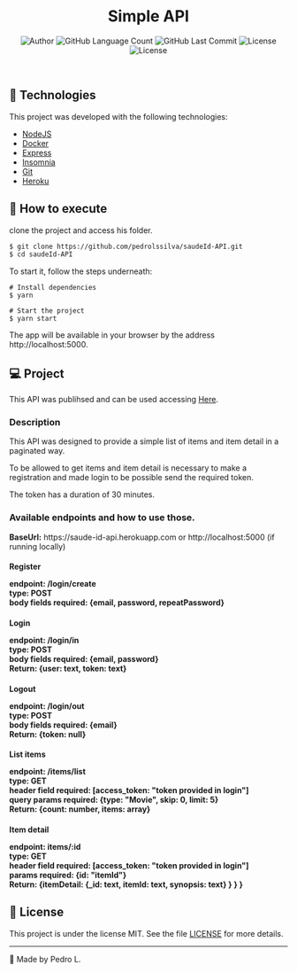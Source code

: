 <h1 align="center">
  Simple API
</h1>

<p align="center">
  <img alt="Author" src="https://img.shields.io/badge/Author-Pedro%20L%20S%20Silva-6558c3?style=plastic" />
	<img alt="GitHub Language Count" src="https://img.shields.io/github/languages/count/pedrolssilva/saudeId-API?color=6558C3&style=plastic" />
	<img alt="GitHub Last Commit" src="https://img.shields.io/github/last-commit/pedrolssilva/saudeId-API?color=6558C3&style=plastic" />
	<img alt="License" src="https://img.shields.io/badge/status-Conclu%C3%ADdo-6558C3?style=plastic" />
  <img  src="https://img.shields.io/static/v1?label=license&message=MIT&color=8257E5&labelColor=000000" alt="License">   
</p>

<br>

## 🧪 Technologies

This project was developed with the following technologies:

- [NodeJS](https://nodejs.org/en/)
- [Docker](https://www.docker.com/)
- [Express](https://expressjs.com/pt-br/)
- [Insomnia](https://insomnia.rest/)
- [Git](https://git-scm.com/)
- [Heroku](https://dashboard.heroku.com/apps)


## 🚀 How to execute

clone the project and access his folder.

```bash
$ git clone https://github.com/pedrolssilva/saudeId-API.git
$ cd saudeId-API
```

To start it, follow the steps underneath:
```bashRE
# Install dependencies
$ yarn

# Start the project
$ yarn start
```
The app will be available in your browser by the address  http://localhost:5000.


## 💻 Project

This API was publihsed and can be used accessing  [Here](https://saude-id-api.herokuapp.com/).

<h3>Description</h3>
This API was designed to provide a simple list of items and item detail in a paginated way.

To be allowed to get items and item detail is necessary to make a registration and made login to be possible send the required token.

The token has a duration of 30 minutes.

<h3>Available endpoints and how to use those.</h3>
<p><strong>BaseUrl:</strong> https://saude-id-api.herokuapp.com or http://localhost:5000 (if running locally)</p>

<h4>Register
	<p><strong>endpoint:</strong> /login/create
	</br>
	<strong>type:</strong> POST	
	</br>
	<strong>body fields required:</strong> {email, password, repeatPassword}
	</br>
	</p>
</h4>

<h4>Login
	<p><strong>endpoint:</strong> /login/in
	</br>
	<strong>type:</strong> POST	
	</br>
	<strong>body fields required:</strong> {email, password}
	</br>
	<strong>Return:</strong> {user: text, token: text}
	</br>
	</p>
</h4>

<h4>Logout
	<p><strong>endpoint:</strong> /login/out
	</br>
	<strong>type:</strong> POST	
	</br>
	<strong>body fields required:</strong> {email}
	</br>
	<strong>Return:</strong> {token: null}
	</br>
	</p>
</h4>

<h4>List items
	<p><strong>endpoint:</strong> /items/list
	</br>
	<strong>type:</strong> GET	
	</br>
	<strong>header field required:</strong> [access_token: "token provided in login"]
	</br>
	<strong>query params required:</strong> {type: "Movie", skip: 0, limit: 5}
	</br>
	<strong>Return:</strong> {count: number, items: array}
	</br>
	</p>
</h4>

<h4>Item detail
	<p><strong>endpoint:</strong> items/:id
	</br>
	<strong>type:</strong> GET	
	</br>
	<strong>header field required:</strong> [access_token: "token provided in login"]
	</br>
	<strong>params required:</strong> {id: "itemId"}
	</br>
	<strong>Return:</strong> {itemDetail: {_id: text, itemId: text, synopsis: text} }
  }
}
	</br>
	</p>
</h4>




## 📝 License

This project is under the license MIT. See the file [LICENSE](LICENSE.md) for more details.

---

💜 Made by Pedro L.
